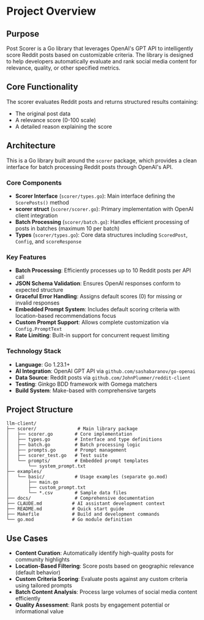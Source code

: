 # Project Overview

## Purpose

Post Scorer is a Go library that leverages OpenAI's GPT API to intelligently score Reddit posts based on customizable criteria. The library is designed to help developers automatically evaluate and rank social media content for relevance, quality, or other specified metrics.

## Core Functionality

The scorer evaluates Reddit posts and returns structured results containing:
- The original post data
- A relevance score (0-100 scale)
- A detailed reason explaining the score

## Architecture

This is a Go library built around the `scorer` package, which provides a clean interface for batch processing Reddit posts through OpenAI's API.

### Core Components

- **Scorer Interface** (`scorer/types.go`): Main interface defining the `ScorePosts()` method
- **scorer struct** (`scorer/scorer.go`): Primary implementation with OpenAI client integration
- **Batch Processing** (`scorer/batch.go`): Handles efficient processing of posts in batches (maximum 10 per batch)
- **Types** (`scorer/types.go`): Core data structures including `ScoredPost`, `Config`, and `scoreResponse`

### Key Features

- **Batch Processing**: Efficiently processes up to 10 Reddit posts per API call
- **JSON Schema Validation**: Ensures OpenAI responses conform to expected structure
- **Graceful Error Handling**: Assigns default scores (0) for missing or invalid responses
- **Embedded Prompt System**: Includes default scoring criteria with location-based recommendations focus
- **Custom Prompt Support**: Allows complete customization via `Config.PromptText`
- **Rate Limiting**: Built-in support for concurrent request limiting

### Technology Stack

- **Language**: Go 1.23.1+
- **AI Integration**: OpenAI GPT API via `github.com/sashabaranov/go-openai`
- **Data Source**: Reddit posts via `github.com/JohnPlummer/reddit-client`
- **Testing**: Ginkgo BDD framework with Gomega matchers
- **Build System**: Make-based with comprehensive targets

## Project Structure

```
llm-client/
├── scorer/               # Main library package
│   ├── scorer.go        # Core implementation
│   ├── types.go         # Interface and type definitions
│   ├── batch.go         # Batch processing logic
│   ├── prompts.go       # Prompt management
│   ├── scorer_test.go   # Test suite
│   └── prompts/         # Embedded prompt templates
│       └── system_prompt.txt
├── examples/
│   └── basic/           # Usage examples (separate go.mod)
│       ├── main.go
│       ├── custom_prompt.txt
│       └── *.csv        # Sample data files
├── docs/                # Comprehensive documentation
├── CLAUDE.md           # AI assistant development context
├── README.md           # Quick start guide
├── Makefile            # Build and development commands
└── go.mod              # Go module definition
```

## Use Cases

- **Content Curation**: Automatically identify high-quality posts for community highlights
- **Location-Based Filtering**: Score posts based on geographic relevance (default behavior)
- **Custom Criteria Scoring**: Evaluate posts against any custom criteria using tailored prompts
- **Batch Content Analysis**: Process large volumes of social media content efficiently
- **Quality Assessment**: Rank posts by engagement potential or informational value